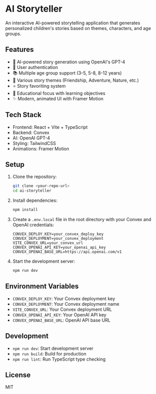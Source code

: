 # AI Storyteller

An interactive AI-powered storytelling application that generates personalized children's stories based on themes, characters, and age groups.

## Features

- 🤖 AI-powered story generation using OpenAI's GPT-4
- 👥 User authentication
- 📚 Multiple age group support (3-5, 5-8, 8-12 years)
- 🎨 Various story themes (Friendship, Adventure, Nature, etc.)
- ⭐ Story favoriting system
- 🎯 Educational focus with learning objectives
- ✨ Modern, animated UI with Framer Motion

## Tech Stack

- Frontend: React + Vite + TypeScript
- Backend: Convex
- AI: OpenAI GPT-4
- Styling: TailwindCSS
- Animations: Framer Motion

## Setup

1. Clone the repository:
   ```bash
   git clone <your-repo-url>
   cd ai-storyteller
   ```

2. Install dependencies:
   ```bash
   npm install
   ```

3. Create a `.env.local` file in the root directory with your Convex and OpenAI credentials:
   ```
   CONVEX_DEPLOY_KEY=your_convex_deploy_key
   CONVEX_DEPLOYMENT=your_convex_deployment
   VITE_CONVEX_URL=your_convex_url
   CONVEX_OPENAI_API_KEY=your_openai_api_key
   CONVEX_OPENAI_BASE_URL=https://api.openai.com/v1
   ```

4. Start the development server:
   ```bash
   npm run dev
   ```

## Environment Variables

- `CONVEX_DEPLOY_KEY`: Your Convex deployment key
- `CONVEX_DEPLOYMENT`: Your Convex deployment name
- `VITE_CONVEX_URL`: Your Convex deployment URL
- `CONVEX_OPENAI_API_KEY`: Your OpenAI API key
- `CONVEX_OPENAI_BASE_URL`: OpenAI API base URL

## Development

- `npm run dev`: Start development server
- `npm run build`: Build for production
- `npm run lint`: Run TypeScript type checking

## License

MIT
